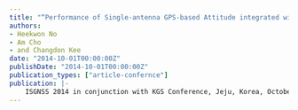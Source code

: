 ```yaml
---
title: "“Performance of Single-antenna GPS-based Attitude integrated with Gyroscope and Magnetometer under GPS Outage”"
authors:
- Heekwon No
- Am Cho
- and Changdon Kee
date: "2014-10-01T00:00:00Z"
publishDate: "2014-10-01T00:00:00Z"
publication_types: ["article-confernce"]
publication: |-
    ISGNSS 2014 in conjunction with KGS Conference, Jeju, Korea, October, 2014
---
```

